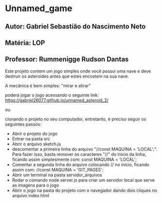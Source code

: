 # Unnamed_game
## Autor: Gabriel Sebastião do Nascimento Neto
## Matéria: LOP
## Professor: Rummenigge Rudson Dantas
<p>
Este projeto contem um jogo simples onde você possui uma nave e deve destruir os asteroides antes que estes encostem na sua nave.

A mecânica é bem simples: "mirar e atirar"

poderá jogar o jogo acessando o seguinte link: https://gabriel26077.github.io/unnamed_asteroid_2/

ou

clonando o projeto no seu computador, entretanto, é preciso seguir os seguintes passos:
</p>

<ul>
<li>Abrir o projeto do jogo
<li>Entrar na pasta src
<li>Abrir o arquivo sketch.js
<li>descomentar a primeira linha do arquivo "//const MAQUINA = 'LOCAL';". Para fazer isso, basta remover os caracteres "//" do início da linha, ficando assim simplesmente com: const MAQUINA = 'LOCAL';
<li>Comentar a segunda linha do arquivo colocando // no início, ficando assim com: //const MAQUINA = 'GIT_PAGES';
<li>Abrir um terminal na pasta servidor_arquivos
<li>Rodar o comando node server.js para criar um servidor local que serve as imagens para o jogo
<li>Abrir o jogo na pasta do projeto com o navegador dando dois cliques no arquivo index.html
<ul>
